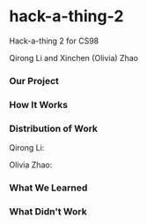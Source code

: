 # hack-a-thing-2

Hack-a-thing 2 for CS98

Qirong Li and Xinchen (Olivia) Zhao

### Our Project

### How It Works

### Distribution of Work

Qirong Li:

Olivia Zhao:

### What We Learned

### What Didn't Work
